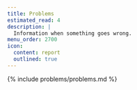 ```yaml
---
title: Problems
estimated_read: 4
description: |
  Information when something goes wrong.
menu_order: 2700
icon:
  content: report
  outlined: true
---
```


{% include problems/problems.md %}
